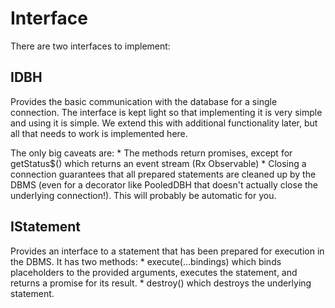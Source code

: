 # Interface #
There are two interfaces to implement:

## IDBH ##
Provides the basic communication with the database for a single connection. The interface is kept light so that implementing it is very simple and using it is simple. We extend this with additional functionality later, but all that needs to work is implemented here.

The only big caveats are:
	* The methods return promises, except for getStatus$() which returns an event stream (Rx Observable)
	* Closing a connection guarantees that all prepared statements are cleaned up by the DBMS (even for a decorator like PooledDBH that doesn't actually close the underlying connection!). This will probably be automatic for you.

## IStatement ##
Provides an interface to a statement that has been prepared for execution in the DBMS. It has two methods:
	* execute(...bindings) which binds placeholders to the provided arguments, executes the statement, and returns a promise for its result.
	* destroy() which destroys the underlying statement.